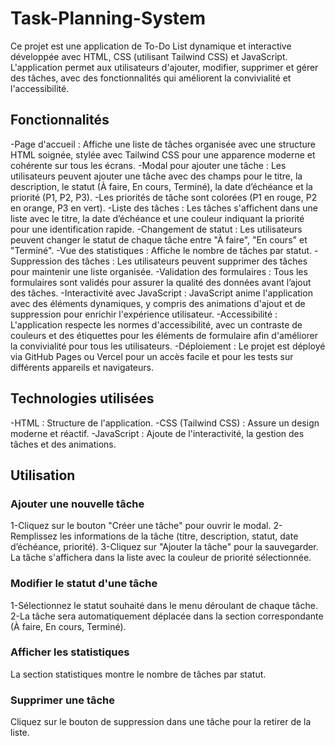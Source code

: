 # Task-Planning-System
Ce projet est une application de To-Do List dynamique et interactive développée avec HTML, CSS (utilisant Tailwind CSS) et JavaScript. L'application permet aux utilisateurs d'ajouter, modifier, supprimer et gérer des tâches, avec des fonctionnalités qui améliorent la convivialité et l'accessibilité.

## Fonctionnalités
-Page d'accueil : Affiche une liste de tâches organisée avec une structure HTML soignée, stylée avec Tailwind CSS pour une apparence moderne et cohérente sur tous les écrans.
-Modal pour ajouter une tâche : Les utilisateurs peuvent ajouter une tâche avec des champs pour le titre, la description, le statut (À faire, En cours, Terminé), la date d’échéance et la priorité (P1, P2, P3).
-Les priorités de tâche sont colorées (P1 en rouge, P2 en orange, P3 en vert).
-Liste des tâches : Les tâches s'affichent dans une liste avec le titre, la date d’échéance et une couleur indiquant la priorité pour une identification rapide.
-Changement de statut : Les utilisateurs peuvent changer le statut de chaque tâche entre "À faire", "En cours" et "Terminé".
-Vue des statistiques : Affiche le nombre de tâches par statut.
-Suppression des tâches : Les utilisateurs peuvent supprimer des tâches pour maintenir une liste organisée.
-Validation des formulaires : Tous les formulaires sont validés pour assurer la qualité des données avant l’ajout des tâches.
-Interactivité avec JavaScript : JavaScript anime l'application avec des éléments dynamiques, y compris des animations d'ajout et de suppression pour enrichir l'expérience utilisateur.
-Accessibilité : L'application respecte les normes d'accessibilité, avec un contraste de couleurs et des étiquettes pour les éléments de formulaire afin d'améliorer la convivialité pour tous les utilisateurs.
-Déploiement : Le projet est déployé via GitHub Pages ou Vercel pour un accès facile et pour les tests sur différents appareils et navigateurs.

## Technologies utilisées
-HTML : Structure de l'application.
-CSS (Tailwind CSS) : Assure un design moderne et réactif.
-JavaScript : Ajoute de l'interactivité, la gestion des tâches et des animations.

## Utilisation
### Ajouter une nouvelle tâche
1-Cliquez sur le bouton "Créer une tâche" pour ouvrir le modal.
2-Remplissez les informations de la tâche (titre, description, statut, date d’échéance, priorité).
3-Cliquez sur "Ajouter la tâche" pour la sauvegarder. La tâche s'affichera dans la liste avec la couleur de priorité sélectionnée.

### Modifier le statut d'une tâche
1-Sélectionnez le statut souhaité dans le menu déroulant de chaque tâche.
2-La tâche sera automatiquement déplacée dans la section correspondante (À faire, En cours, Terminé).

### Afficher les statistiques
La section statistiques montre le nombre de tâches par statut.

### Supprimer une tâche
Cliquez sur le bouton de suppression dans une tâche pour la retirer de la liste.
